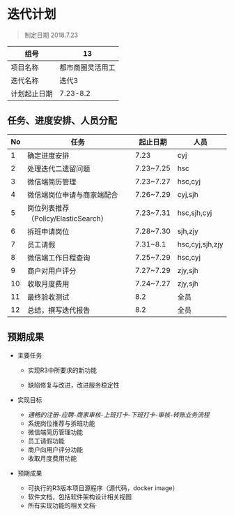 # 迭代计划

> 制定日期 2018.7.23

| 组号         | 13               |
| ------------ | ---------------- |
| 项目名称     | 都市商圈灵活用工 |
| 迭代名称     | 迭代3            |
| 计划起止日期 | 7.23-8.2         |

## 任务、进度安排、人员分配

| No   | 任务                               | 起止日期  | 人员        |
| ---- | ---------------------------------- | --------- | ----------- |
| 1    | 确定进度安排                       | 7.23      | cyj         |
| 2    | 处理迭代二遗留问题      | 7.23~7.25 | hsc         |
| 3    | 微信端简历管理 | 7.23~7.27 | hsc,cyj  |
| 4    | 微信端岗位申请与商家端配合         | 7.26~7.29 | cyj,sjh     |
| 5    | 岗位列表推荐（Policy/ElasticSearch） | 7.23~7.31 | hsc,sjh,cyj |
| 6    | 拆班申请岗位           | 7.28~7.30 | sjh,zjy |
| 7    | 员工请假                           | 7.31~8.1 | hsc,cyj,sjh,zjy |
| 8    | 微信端工作日程查询         | 7.25~7.29 | hsc,cyj |
| 9 | 商户对用户评分 | 7.27~7.29 | zjy,sjh |
| 10  | 收取月度费用 | 7.24~7.27 | zjy,sjh     |
| 11   | 最终验收测试                       | 8.2   | 全员        |
| 12   | 总结，撰写迭代报告                 | 8.2   | 全员        |

## 预期成果

- 主要任务
  - 实现R3中所要求的新功能
  
  - 缺陷修复与改进，改进服务稳定性
  
- 实现目标
  
  - **通畅的注册-应聘*-商家审核-*上班打卡-下班打卡-审核-转账业务流程**
  - 系统岗位推荐与拆班功能
  - 微信端简历管理功能
  - 员工请假功能
  - 商户向用户评分功能
  - 收取月度费用功能
  
- 预期成果
  - 可执行的R3版本项目源程序（源代码，docker image）
  - 软件文档，包括软件架构设计相关视图
  - 所有实现功能的相关文档·
